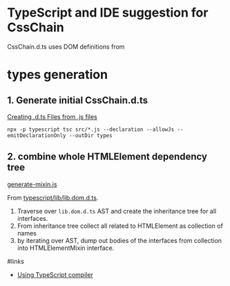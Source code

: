 # TypeScript and IDE suggestion for CssChain

CssChain.d.ts uses DOM definitions from

# types generation
## 1. Generate initial CssChain.d.ts 
[Creating .d.ts Files from .js files](https://www.typescriptlang.org/docs/handbook/declaration-files/dts-from-js.html)

    npx -p typescript tsc src/*.js --declaration --allowJs --emitDeclarationOnly --outDir types
## 2. combine whole HTMLElement dependency tree 
[generate-mixin.js](generate-mixin.js)

From [typescript/lib/lib.dom.d.ts](https://github.com/microsoft/TypeScript/blob/main/lib/lib.dom.d.ts).

1. Traverse over `lib.dom.d.ts` AST and create the inheritance tree for all interfaces.
2. From inheritance tree collect all related to HTMLElement as collection of names
3. by iterating over AST, dump out bodies of the interfaces from collection into HTMLElementMixin interface.

#links
* [Using TypeScript compiler](https://github.com/Microsoft/TypeScript/wiki/Using-the-Compiler-API)
